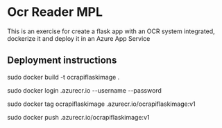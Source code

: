 # Ocr Reader MPL

This is an exercise for create a flask app with an OCR system integrated, dockerize it and deploy it in an Azure App Service

## Deployment instructions

sudo docker build -t ocrapiflaskimage .

sudo docker login <containername>.azurecr.io --username <containerUserName> --password <password>

sudo docker tag ocrapiflaskimage <containername>.azurecr.io/ocrapiflaskimage:v1

sudo docker push <containername>.azurecr.io/ocrapiflaskimage:v1

